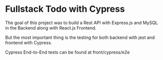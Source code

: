 # Fullstack Todo with Cypress

The goal of this project was to build a
Rest API with Express.js and MySQL in the Backend 
along with React.js Frontend.

But the most important thing is the testing for
both backend with jest and frontend with Cypress.

Cypress End-to-End tests can be found at
front/cypress/e2e